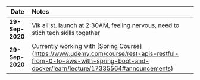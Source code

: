 
Date            | Notes
----------------|:------------------------------------------------------------------------
**29-Sep-2020** | Vik all st. launch at 2:30AM, feeling nervous, need to stich tech skills together
**29-Sep-2020** | Currently working with [Spring Course] (https://www.udemy.com/course/rest-apis-restful-from-0-to-aws-with-spring-boot-and-docker/learn/lecture/17335564#announcements)
